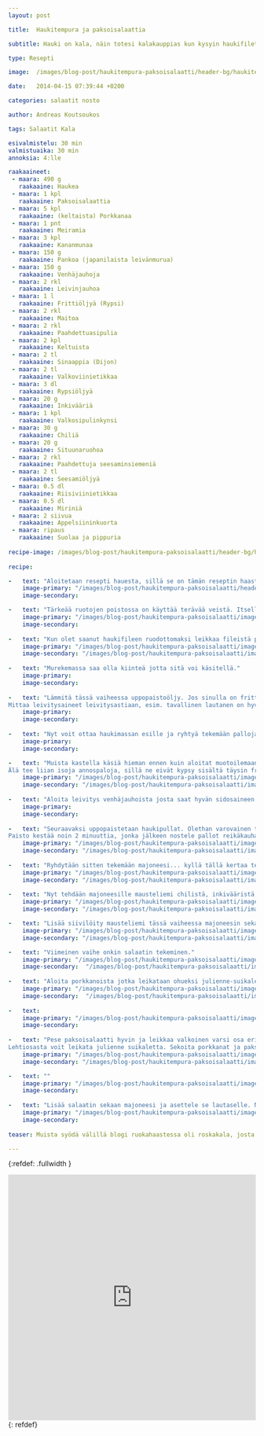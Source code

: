 ```yaml
---
layout: post

title:	Haukitempura ja paksoisalaattia

subtitle: Hauki on kala, näin totesi kalakauppias kun kysyin haukifilettä.

type: Resepti

image:	/images/blog-post/haukitempura-paksoisalaatti/header-bg/haukitempura_paksoisalaatti-27.jpg

date:	2014-04-15 07:39:44 +0200

categories: salaatit nosto

author: Andreas Koutsoukos

tags: Salaatit Kala

esivalmistelu: 30 min
valmistuaika: 30 min
annoksia: 4:lle

raakaaineet:
 - maara: 490 g	
   raakaaine: Haukea
 - maara: 1 kpl	
   raakaaine: Paksoisalaattia
 - maara: 5 kpl	
   raakaaine: (keltaista) Porkkanaa
 - maara: 1 pnt	
   raakaaine: Meiramia
 - maara: 3 kpl	
   raakaaine: Kananmunaa
 - maara: 150 g	
   raakaaine: Pankoa (japanilaista leivänmurua)
 - maara: 150 g	
   raakaaine: Venhäjauhoja
 - maara: 2 rkl	
   raakaaine: Leivinjauhoa
 - maara: 1 l	
   raakaaine: Frittiöljyä (Rypsi)
 - maara: 2 rkl	
   raakaaine: Maitoa
 - maara: 2 rkl	
   raakaaine: Paahdettuasipulia
 - maara: 2 kpl	
   raakaaine: Keltuista
 - maara: 2 tl	
   raakaaine: Sinaappia (Dijon)
 - maara: 2 tl	
   raakaaine: Valkoviinietikkaa
 - maara: 3 dl	
   raakaaine: Rypsiöljyä
 - maara: 20 g	
   raakaaine: Inkivääriä
 - maara: 1 kpl	
   raakaaine: Valkosipulinkynsi
 - maara: 30 g	
   raakaaine: Chiliä
 - maara: 20 g	
   raakaaine: Situunaruohoa
 - maara: 2 rkl	
   raakaaine: Paahdettuja seesaminsiemeniä
 - maara: 2 tl	
   raakaaine: Seesamiöljyä
 - maara: 0.5 dl	
   raakaaine: Riisiviinietikkaa
 - maara: 0.5 dl	
   raakaaine: Miriniä
 - maara: 2 siivua	
   raakaaine: Appelsiininkuorta
 - maara: ripaus	
   raakaaine: Suolaa ja pippuria  
   
recipe-image: /images/blog-post/haukitempura-paksoisalaatti/header-bg/haukitempura_paksoisalaatti-12.jpg
   
recipe:

-   text: "Aloitetaan resepti hauesta, sillä se on tämän reseptin haasteellisin osuus. Jos et ole aikaisemmin käsitellyt haukea, tein tälläisen video mistä näkee hieman filerointitekniikkaa. Huomaa, että minulla oli iso file. Pienemmällä fileellä tekniikka on hieman erillainen, hyviä opas videoita löytyy YouTubesta."
    image-primary: "/images/blog-post/haukitempura-paksoisalaatti/header-bg/haukitempura_paksoisalaatti-3.jpg"
    image-secondary: 

-   text: "Tärkeää ruotojen poistossa on käyttää terävää veistä. Itselläni oli käytössä japanilainen sashimiveitsi, joka vaatii hieman kokenempaa kokkia veitsen taakse."
    image-primary: "/images/blog-post/haukitempura-paksoisalaatti/images/haukitempura_paksoisalaatti-5-1024x682.jpg"
    image-secondary: 
    
-   text: "Kun olet saanut haukifileen ruodottomaksi leikkaa fileistä peukalonpään kokoisia kuutioita. Tarvitset yleiskoneen seuraavaan vaiheeseen, jonka avulla tehdään hauesta 'färssi' eli murekemassa. Nosta haukikuutiot yleiskoneeseen ja pyöritä pulssitoiminolla muutaman kerran. Lisää haukimassaan suola & pippuri, maito ja kananmuna. Paina pulssitoimintonappulaa ja anna pyöriä muutaman sekunnin. Lisää tämän jälkeen massaan meiramia ja paahdettusipuliruohetta. Anna yleiskoneen pyöriä muutaman kerran ja kaavi massa pois lautaselle."
    image-primary: "/images/blog-post/haukitempura-paksoisalaatti/images/haukitempura_paksoisalaatti-6-1024x682.jpg"
    image-secondary: "/images/blog-post/haukitempura-paksoisalaatti/images/haukitempura_paksoisalaatti-7-1024x682.jpg"
       
-   text: "Murekemassa saa olla kiinteä jotta sitä voi käsitellä."
    image-primary:
    image-secondary: 
    
-   text: "Lämmitä tässä vaiheessa uppopaistoöljy. Jos sinulla on frittikeitin, niin hyvä. Meillä ei ole, joten käytän korkeaa ja kapeaa kattilaa. Ole tarkkana kun teet kattilassa frittaamista, Maukasta ei vastaa tulipalosta :)
Mittaa leivitysaineet leivitysastiaan, esim. tavallinen lautanen on hyvä leivitysastia. Lautasille tulee erikseen rikotut kanamunat ( 2kpl ), venhäjauhoja, jossa on leivinjauhe mukana ja pankokorput."
    image-primary:
    image-secondary:   
    
-   text: "Nyt voit ottaa haukimassan esille ja ryhtyä tekemään palloja."
    image-primary:
    image-secondary:    

-   text: "Muista kastella käsiä hieman ennen kuin aloitat muotoilemaan murekemassasta palloja.
Älä tee liian isoja annospaloja, sillä ne eivät kypsy sisältä täysin friteerauksessa. Noin kahdensormen levyinen pallo on hyvä. Koita pitää pallot saman kokoisina, jotta ne paistuvat samassa ajassa kypsiksi."
    image-primary: "/images/blog-post/haukitempura-paksoisalaatti/images/haukitempura_paksoisalaatti-8-682x1024.jpg"
    image-secondary: "/images/blog-post/haukitempura-paksoisalaatti/images/haukitempura_paksoisalaatti-9-1024x682.jpg"
    
-   text: "Aloita leivitys venhäjauhoista josta saat hyvän sidosaineen pallojen pyörittämiseen. Kun massasta on muodostunnut pallo, pyöritä se kanamunamassassa ja viimeistele pankokorpuissa."
    image-primary: 
    image-secondary: 
    
-   text: "Seuraavaksi uppopaistetaan haukipullat. Olethan varovainen tässä vaiheessa.
Paisto kestää noin 2 minuuttia, jonka jälkeen nostele pallot reikäkauhalla talouspaperin päälle, jotta ylimääräinen öljy imeytyy pois."
    image-primary: "/images/blog-post/haukitempura-paksoisalaatti/images/haukitempura_paksoisalaatti-11-1024x682.jpg"
    image-secondary: "/images/blog-post/haukitempura-paksoisalaatti/images/haukitempura_paksoisalaatti-12-1024x682.jpg" 
    
-   text: "Ryhdytään sitten tekemään majoneesi... kyllä tällä kertaa tehdää se itse. Itse käytän hyvin useasti, ellen aina, sauvasekoitinta majoneesin tekemiseen. Sillä se tulee yllättävän nopesti. Tärkeää on, että sekoitus astia on riittävän kapea, jotta näin pieni määrä riittää sauvasekoittimella sekoittamiseen."
    image-primary: "/images/blog-post/haukitempura-paksoisalaatti/images/haukitempura_paksoisalaatti-13-1024x682.jpg"
    image-secondary: "/images/blog-post/haukitempura-paksoisalaatti/images/haukitempura_paksoisalaatti-14-1024x682.jpg"   
    
-   text: "Nyt tehdään majoneesille mausteliemi chilistä, inkivääristä, sitruunaruohosta ja valkosipulista sekä seesaminsiemenistä. Aloita pilkkomalla raaka-aineet pieneksi ja lisää ne mortteliin. Hakkaa raaka-aineet pieneksi ja lisää seesaminsiemenet joukoon. Murskaa apinanraivolla aineet morttelissa, lisää seesamiöljy sekä riisiviinietiikka ja mirini joukkoon. Mössö näyttää tässä vaiheessa epämääräiseltä. Tämä kuuluu asiaan ja tarkoitus on siivilöitä vain neste talteen. Ota kulho sekä siivilä, ja siivilöi neste."
    image-primary: "/images/blog-post/haukitempura-paksoisalaatti/images/haukitempura_paksoisalaatti-18-1024x682.jpg"
    image-secondary: "/images/blog-post/haukitempura-paksoisalaatti/images/haukitempura_paksoisalaatti-19-1024x682.jpg"  

-   text: "Lisää siivilöity mausteliemi tässä vaiheessa majoneesin sekaan. Lisää joukkoon myös kourallinen paahdettuja seesaminsiemeniä."
    image-primary: "/images/blog-post/haukitempura-paksoisalaatti/images/haukitempura_paksoisalaatti-20-1024x682.jpg"
    image-secondary: "/images/blog-post/haukitempura-paksoisalaatti/images/haukitempura_paksoisalaatti-21-1024x682.jpg" 

-   text: "Viimeinen vaihe onkin salaatin tekeminen."
    image-primary: "/images/blog-post/haukitempura-paksoisalaatti/images/haukitempura_paksoisalaatti-22-1024x682.jpg"
    image-secondary:  "/images/blog-post/haukitempura-paksoisalaatti/images/haukitempura_paksoisalaatti-23-1024x682.jpg"
    
-   text: "Aloita porkkanoista jotka leikataan ohueksi julienne-suikaleiksi. Käytin tähän kuorimisveitseä jolla saa sopivaa siivua. Kun ole siivuttanut porkkanat kokoa ne kasaksi ja suikaloi ne veitsellä."
    image-primary: "/images/blog-post/haukitempura-paksoisalaatti/images/haukitempura_paksoisalaatti-15-1024x682.jpg"
    image-secondary:  "/images/blog-post/haukitempura-paksoisalaatti/images/haukitempura_paksoisalaatti-16-1024x682.jpg"
    
-   text: 
    image-primary: "/images/blog-post/haukitempura-paksoisalaatti/images/haukitempura_paksoisalaatti-17-1024x682.jpg"
    image-secondary:  
    
-   text: "Pese paksoisalaatti hyvin ja leikkaa valkoinen varsi osa erikseen ohueksi suikaleeksi.
Lehtiosasta voit leikata julienne suikaletta. Sekoita porkkanat ja paksoi keskenään yhteen ja mausta suolalla."
    image-primary: "/images/blog-post/haukitempura-paksoisalaatti/images/haukitempura_paksoisalaatti-24-1024x682.jpg"
    image-secondary: "/images/blog-post/haukitempura-paksoisalaatti/images/haukitempura_paksoisalaatti-25-1024x682.jpg" 

-   text: ""
    image-primary: "/images/blog-post/haukitempura-paksoisalaatti/images/haukitempura_paksoisalaatti-26-1024x682.jpg"
    image-secondary: 
  
-   text: "Lisää salaatin sekaan majoneesi ja asettele se lautaselle. Nosta salaatin päälle haukitempurat. Koristele chiliviipaleilla sekä appelsiini kuorella. Hyvää ruokahalua."
    image-primary: "/images/blog-post/haukitempura-paksoisalaatti/images/haukitempura_paksoisalaatti-29-1024x682.jpg"
    image-secondary:   
    
teaser: Muista syödä välillä blogi ruokahaastessa oli roskakala, josta tämä resepti sai alkunsa. Päätin valita kalaksi haukea, sillä se taitaa olla pelottava ei pelkästään ulkonäkönsä takia vaan myös ruotojen. No, tämä resepti karkoittaa pelon.

---
```


<section>
<p>

</p>
</section>

{:refdef: .fullwidth }
<iframe width="100%" height="500" src="https://www.youtube.com/embed/nafVjmcJE4c" frameborder="0" allowfullscreen></iframe>
{: refdef}
